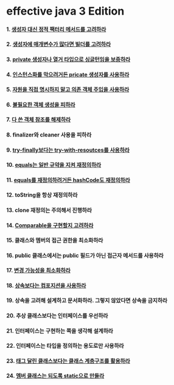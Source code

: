 # effective java 3 Edition

#### 1. [생성자 대신 정적 팩터리 메서드를 고려하라](effective-java/src/main/java/com/devyu/effectivejava/item09/Main.java)
#### 2. [생성자에 매개변수가 많다면 빌더를 고려하라](effective-java/src/main/java/com/devyu/effectivejava/item02/Main.java)
#### 3. [private 생성자나 열거 타입으로 싱글턴임을 보증하라](effective-java/src/main/java/com/devyu/effectivejava/item03/Main.java)
#### 4. [인스턴스화를 막으려거든 pricate 생성자를 사용하라](effective-java/src/main/java/com/devyu/effectivejava/item04/Main.java)
#### 5. [자원을 직접 명시하지 말고 의존 객체 주입을 사용하라](effective-java/src/main/java/com/devyu/effectivejava/item05/Main.java)
#### 6. [불필요한 객체 생성을 피하라](effective-java/src/main/java/com/devyu/effectivejava/item06/Main.java)
#### 7. [다 쓴 객체 참조를 해제하라](effective-java/src/main/java/com/devyu/effectivejava/item07/Main.java)
#### 8. finalizer와 cleaner 사용을 피하라
#### 9. [try-finally보다는 try-with-resoutces를 사용하라](effective-java/src/main/java/com/devyu/effectivejava/item09/Main.java)
#### 10. [equals는 일반 규약을 지켜 재정의하라](effective-java/src/main/java/com/devyu/effectivejava/item10/Main.java)
#### 11. [equals를 재정의하려거든 hashCode도 재정의하라](effective-java/src/main/java/com/devyu/effectivejava/item11/Main.java)
#### 12. toString을 항상 재정의하라
#### 13. clone 재정의는 주의해서 진행하라
#### 14. [Comparable을 구현할지 고려하라](effective-java/src/main/java/com/devyu/effectivejava/item14/Main.java)
#### 15. 클래스와 멤버의 접근 권한을 최소화하라
#### 16. public 클래스에서는 public 필드가 아닌 접근자 메서드를 사용하라
#### 17. [변경 가능성을 최소화하라](effective-java/src/main/java/com/devyu/effectivejava/item17/Main.java)
#### 18. [상속보다는 컴포지션을 사용하라](effective-java/src/main/java/com/devyu/effectivejava/item18/Main.java)
#### 19. 상속을 고려해 설계하고 문서화하라. 그렇지 않았다면 상속을 금지하라
#### 20. 추상 클래스보다는 인터페이스를 우선하라
#### 21. 인터페이스는 구현하는 쪽을 생각해 설계하라
#### 22. 인터페이스는 타입을 정의하는 용도로만 사용하라
#### 23. [태그 달린 클래스보다는 클래스 계층구조를 활용하라](effective-java/src/main/java/com/devyu/effectivejava/item23/Main.java)
#### 24. [멤버 클래스는 되도록 static으로 만들라](effective-java/src/main/java/com/devyu/effectivejava/item23/Main.java)

